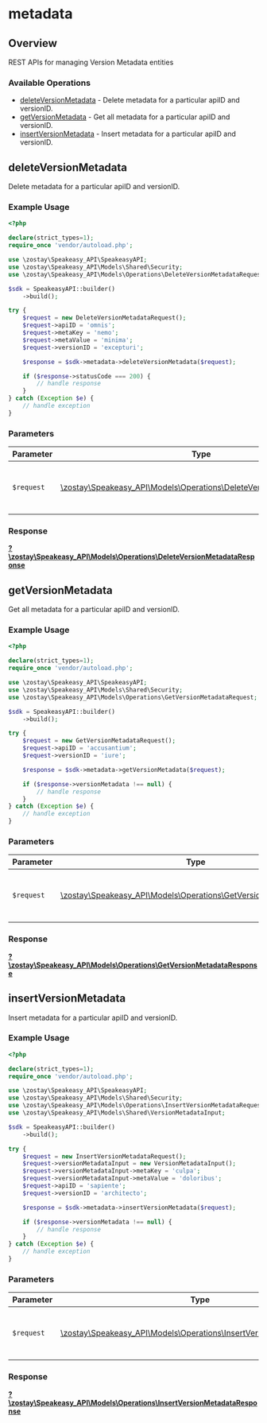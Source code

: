 # metadata

## Overview

REST APIs for managing Version Metadata entities

### Available Operations

* [deleteVersionMetadata](#deleteversionmetadata) - Delete metadata for a particular apiID and versionID.
* [getVersionMetadata](#getversionmetadata) - Get all metadata for a particular apiID and versionID.
* [insertVersionMetadata](#insertversionmetadata) - Insert metadata for a particular apiID and versionID.

## deleteVersionMetadata

Delete metadata for a particular apiID and versionID.

### Example Usage

```php
<?php

declare(strict_types=1);
require_once 'vendor/autoload.php';

use \zostay\Speakeasy_API\SpeakeasyAPI;
use \zostay\Speakeasy_API\Models\Shared\Security;
use \zostay\Speakeasy_API\Models\Operations\DeleteVersionMetadataRequest;

$sdk = SpeakeasyAPI::builder()
    ->build();

try {
    $request = new DeleteVersionMetadataRequest();
    $request->apiID = 'omnis';
    $request->metaKey = 'nemo';
    $request->metaValue = 'minima';
    $request->versionID = 'excepturi';

    $response = $sdk->metadata->deleteVersionMetadata($request);

    if ($response->statusCode === 200) {
        // handle response
    }
} catch (Exception $e) {
    // handle exception
}
```

### Parameters

| Parameter                                                                                                                       | Type                                                                                                                            | Required                                                                                                                        | Description                                                                                                                     |
| ------------------------------------------------------------------------------------------------------------------------------- | ------------------------------------------------------------------------------------------------------------------------------- | ------------------------------------------------------------------------------------------------------------------------------- | ------------------------------------------------------------------------------------------------------------------------------- |
| `$request`                                                                                                                      | [\zostay\Speakeasy_API\Models\Operations\DeleteVersionMetadataRequest](../../models/operations/DeleteVersionMetadataRequest.md) | :heavy_check_mark:                                                                                                              | The request object to use for the request.                                                                                      |


### Response

**[?\zostay\Speakeasy_API\Models\Operations\DeleteVersionMetadataResponse](../../models/operations/DeleteVersionMetadataResponse.md)**


## getVersionMetadata

Get all metadata for a particular apiID and versionID.

### Example Usage

```php
<?php

declare(strict_types=1);
require_once 'vendor/autoload.php';

use \zostay\Speakeasy_API\SpeakeasyAPI;
use \zostay\Speakeasy_API\Models\Shared\Security;
use \zostay\Speakeasy_API\Models\Operations\GetVersionMetadataRequest;

$sdk = SpeakeasyAPI::builder()
    ->build();

try {
    $request = new GetVersionMetadataRequest();
    $request->apiID = 'accusantium';
    $request->versionID = 'iure';

    $response = $sdk->metadata->getVersionMetadata($request);

    if ($response->versionMetadata !== null) {
        // handle response
    }
} catch (Exception $e) {
    // handle exception
}
```

### Parameters

| Parameter                                                                                                                 | Type                                                                                                                      | Required                                                                                                                  | Description                                                                                                               |
| ------------------------------------------------------------------------------------------------------------------------- | ------------------------------------------------------------------------------------------------------------------------- | ------------------------------------------------------------------------------------------------------------------------- | ------------------------------------------------------------------------------------------------------------------------- |
| `$request`                                                                                                                | [\zostay\Speakeasy_API\Models\Operations\GetVersionMetadataRequest](../../models/operations/GetVersionMetadataRequest.md) | :heavy_check_mark:                                                                                                        | The request object to use for the request.                                                                                |


### Response

**[?\zostay\Speakeasy_API\Models\Operations\GetVersionMetadataResponse](../../models/operations/GetVersionMetadataResponse.md)**


## insertVersionMetadata

Insert metadata for a particular apiID and versionID.

### Example Usage

```php
<?php

declare(strict_types=1);
require_once 'vendor/autoload.php';

use \zostay\Speakeasy_API\SpeakeasyAPI;
use \zostay\Speakeasy_API\Models\Shared\Security;
use \zostay\Speakeasy_API\Models\Operations\InsertVersionMetadataRequest;
use \zostay\Speakeasy_API\Models\Shared\VersionMetadataInput;

$sdk = SpeakeasyAPI::builder()
    ->build();

try {
    $request = new InsertVersionMetadataRequest();
    $request->versionMetadataInput = new VersionMetadataInput();
    $request->versionMetadataInput->metaKey = 'culpa';
    $request->versionMetadataInput->metaValue = 'doloribus';
    $request->apiID = 'sapiente';
    $request->versionID = 'architecto';

    $response = $sdk->metadata->insertVersionMetadata($request);

    if ($response->versionMetadata !== null) {
        // handle response
    }
} catch (Exception $e) {
    // handle exception
}
```

### Parameters

| Parameter                                                                                                                       | Type                                                                                                                            | Required                                                                                                                        | Description                                                                                                                     |
| ------------------------------------------------------------------------------------------------------------------------------- | ------------------------------------------------------------------------------------------------------------------------------- | ------------------------------------------------------------------------------------------------------------------------------- | ------------------------------------------------------------------------------------------------------------------------------- |
| `$request`                                                                                                                      | [\zostay\Speakeasy_API\Models\Operations\InsertVersionMetadataRequest](../../models/operations/InsertVersionMetadataRequest.md) | :heavy_check_mark:                                                                                                              | The request object to use for the request.                                                                                      |


### Response

**[?\zostay\Speakeasy_API\Models\Operations\InsertVersionMetadataResponse](../../models/operations/InsertVersionMetadataResponse.md)**

